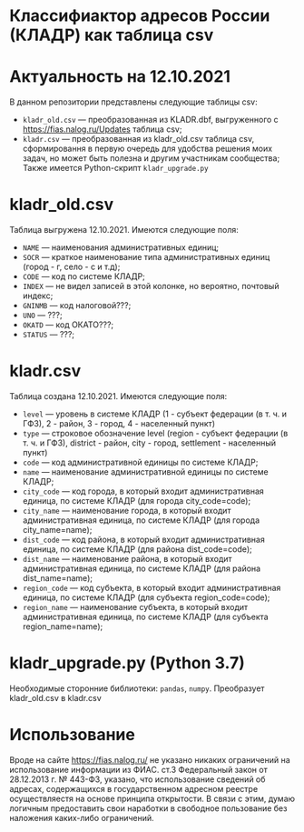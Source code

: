 Классифиактор адресов России (КЛАДР) как таблица csv
====================================================
# Актуальность на 12.10.2021
В данном репозитории представлены следующие таблицы csv:
* `kladr_old.csv` — преобразованная из KLADR.dbf, выгруженного с https://fias.nalog.ru/Updates таблица csv;
* `kladr.csv` — преобразованная из kladr_old.csv таблица csv, сформировання в первую очередь для удобства решения моих задач, но может быть полезна и другим участникам сообщества;
Также имеется Python-скрипт `kladr_upgrade.py`
# kladr_old.csv
Таблица выгружена 12.10.2021. Имеются следующие поля:
* `NAME` — наименования административных единиц;
* `SOCR` — краткое наименование типа административных единиц (город - г, село - с и т.д);
* `CODE` — код по системе КЛАДР;
* `INDEX` — не видел записей в этой колонке, но вероятно, почтовый индекс;
* `GNINMB` — код налоговой???;
* `UNO` — ???;
* `OKATD` — код ОКАТО???;
* `STATUS` — ???;
# kladr.csv
Таблица создана 12.10.2021. Имеются следующие поля:
* `level` — уровень в системе КЛАДР (1 - субъект федерации (в т. ч. и ГФЗ), 2 - район, 3 - город, 4 - населенный пункт)
* `type` — строковое обозначение level (region - субъект федерации (в т. ч. и ГФЗ), district - район, city - город, settlement - населенный пункт)
* `code` — код административной единицы по системе КЛАДР;
* `name` — наименование административной единицы по системе КЛАДР;
* `city_code` — код города, в который входит административная единица, по системе КЛАДР (для города city_code=code);
* `city_name` — наименование города, в который входит административная единица, по системе КЛАДР (для города city_name=name);
* `dist_code` — код района, в который входит административная единица, по системе КЛАДР (для района dist_code=code);
* `dist_name` — наименование района, в который входит административная единица, по системе КЛАДР (для района dist_name=name);
* `region_code` — код субъекта, в который входит административная единица, по системе КЛАДР (для субъекта region_code=code);
* `region_name` — наименование субъекта, в который входит административная единица, по системе КЛАДР (для субъекта region_name=name);
# kladr_upgrade.py (Python 3.7)
Необходимые сторонние библиотеки: `pandas`, `numpy`. Преобразует kladr_old.csv в kladr.csv
# Использование
Вроде на сайте https://fias.nalog.ru/ не указано никаких ограничений на использование информации из ФИАС. ст.3 Федеральный закон от 28.12.2013 г. № 443-ФЗ, указано, что использование сведений об адресах, содержащихся в государственном адресном реестре осуществляестя на основе принципа открытости. В связи с этим, думаю логичным предоставить свои наработки в свободное пользование без наложения каких-либо ограничений. 